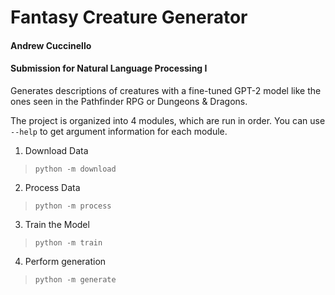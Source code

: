# Fantasy Creature Generator

#### Andrew Cuccinello
#### Submission for Natural Language Processing I

Generates descriptions of creatures with a fine-tuned GPT-2 model like the ones seen in the Pathfinder RPG or Dungeons & Dragons.

The project is organized into 4 modules, which are run in order.
You can use `--help` to get argument information for each module.

1. Download Data
> `python -m download`

2. Process Data
> `python -m process`

3. Train the Model
> `python -m train`

4. Perform generation
> `python -m generate`
